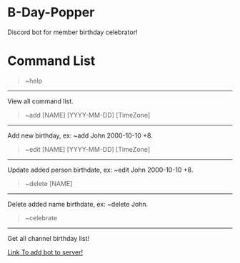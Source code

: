 # B-Day-Popper

Discord bot for member birthday celebrator!

# Command List
  > ~help
  -------------
  View all command list.

  > ~add [NAME] [YYYY-MM-DD] [TimeZone]
  -------------
  Add new birthday, ex: ~add John 2000-10-10 +8.

  > ~edit [NAME] [YYYY-MM-DD] [TimeZone]
  -------------
  Update added person birthdate, ex: ~edit John 2000-10-10 +8.

  > ~delete [NAME]
  -------------
  Delete added name birthdate, ex: ~delete John.

  > ~celebrate
  -------------
  Get all channel birthday list!
  
[Link To add bot to server!](https://discord.com/api/oauth2/authorize?client_id=734346199116677182&permissions=100352&scope=bot)
